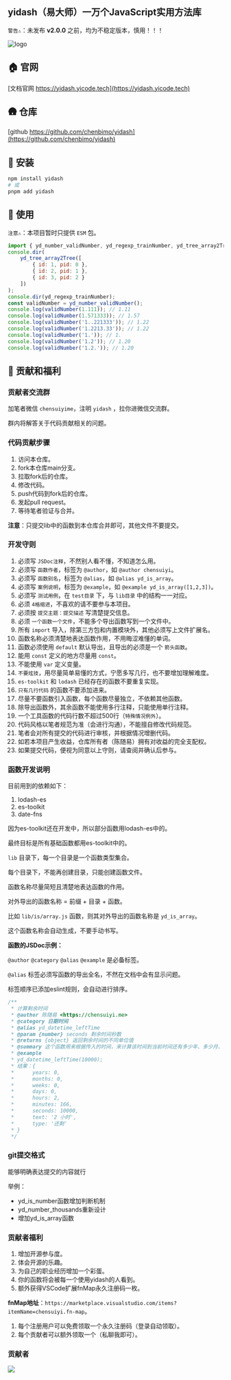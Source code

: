 ## yidash（易大师）一万个JavaScript实用方法库

`警告⚠️`：未发布 **v2.0.0** 之前，均为不稳定版本，慎用！！！

![logo](https://static.yicode.tech/logo/yidash2.png)

## 🏠 官网

[文档官网 https://yidash.yicode.tech](https://yidash.yicode.tech)

## 🛖 仓库

[github https://github.com/chenbimo/yidash](https://github.com/chenbimo/yidash)

## 🧊 安装

```bash
npm install yidash
# 或
pnpm add yidash
```

## 🍼 使用

`注意⚠️`：本项目暂时只提供 `ESM` 包。

```javascript
import { yd_number_validNumber, yd_regexp_trainNumber, yd_tree_array2Tree } from 'yidash';
console.dir(
    yd_tree_array2Tree([
        { id: 1, pid: 0 },
        { id: 2, pid: 1 },
        { id: 3, pid: 2 }
    ])
);
console.dir(yd_regexp_trainNumber);
const validNumber = yd_number_validNumber();
console.log(validNumber(1.111)); // 1.11
console.log(validNumber(1.571333)); // 1.57
console.log(validNumber('1..221333')); // 1.22
console.log(validNumber('1.2213.33')); // 1.22
console.log(validNumber('1.')); // 1.
console.log(validNumber('1.2')); // 1.20
console.log(validNumber('1.2.')); // 1.20
```

## 🎁 贡献和福利

### **贡献者交流群**

加笔者微信 `chensuiyime`，注明 `yidash` ，拉你进微信交流群。

群内将解答关于代码贡献相关的问题。

### **代码贡献步骤**

1. 访问本仓库。
2. fork本仓库main分支。
3. 拉取fork后的仓库。
4. 修改代码。
5. push代码到fork后的仓库。
6. 发起pull request。
7. 等待笔者验证与合并。

**注意**：只提交lib中的函数到本仓库合并即可，其他文件不要提交。

### **开发守则**

1. 必须写 `JSDoc注释`，不然别人看不懂，不知道怎么用。
2. 必须写 `函数作者`，标签为 `@author`，如 `@author chensuiyi`。
3. 必须写 `函数别名`，标签为 `@alias`，如 `@alias yd_is_array`。
4. 必须写 `案例说明`，标签为 `@example`，如 `@example yd_is_array([1,2,3])`。
5. 必须写 `测试用例`，在 `test目录` 下，与 `lib目录` 中的结构一一对应。
6. 必须 `4格缩进`，不喜欢的请不要参与本项目。
7. 必须按 `提交主题：提交描述` 写清楚提交信息。
8. 必须 `一个函数一个文件`，不能多个导出函数写到一个文件中。
9. 所有 `import` 导入，除第三方包和内置模块外，其他必须写上文件扩展名。
10. 函数名称必须清楚地表达函数作用，不用晦涩难懂的单词。
11. 函数必须使用 `default` 默认导出，且导出的必须是一个 `箭头函数`。
12. 能用 `const` 定义的地方尽量用 `const`。
13. 不能使用 `var` 定义变量。
14. `不要炫技`，用尽量简单易懂的方式，宁愿多写几行，也不要增加理解难度。
15. `es-toolkit` 和 `lodash` 已经存在的函数不要重复实现。
16. `只有几行代码` 的函数不要添加进来。
17. 尽量不要函数引入函数，每个函数尽量独立，不依赖其他函数。
18. 除导出函数外，其余函数不能使用多行注释，只能使用单行注释。
19. 一个工具函数的代码行数不超过500行（`特殊情况例外`）。
20. 代码风格以笔者规范为准（会进行沟通），不能擅自修改代码规范。
21. 笔者会对所有提交的代码进行审核，并根据情况增删代码。
22. 如若本项目产生收益，仓库所有者（陈随易）拥有对收益的完全支配权。
23. 如果提交代码，便视为同意以上守则，请查阅并确认后参与。

### **函数开发说明**

目前用到的依赖如下：

1. lodash-es
2. es-toolkit
3. date-fns

因为es-toolkit还在开发中，所以部分函数用lodash-es中的。

最终目标是所有基础函数都用es-toolkit中的。

`lib` 目录下，每一个目录是一个函数类型集合。

每个目录下，不能再创建目录，只能创建函数文件。

函数名称尽量简短且清楚地表达函数的作用。

对外导出的函数名称 = 前缀 + 目录 + 函数。

比如 `lib/is/array.js` 函数，则其对外导出的函数名称是 `yd_is_array`。

这个函数名称会自动生成，不要手动书写。

**函数的JSDoc示例：**

`@author` `@category` `@alias` `@example` 是必备标签。

`@alias` 标签必须写函数的导出全名，不然在文档中会有显示问题。

标签顺序已添加eslint规则，会自动进行排序。

```javascript
/**
 * 计算剩余时间
 * @author 陈随易 <https://chensuiyi.me>
 * @category 日期时间
 * @alias yd_datetime_leftTime
 * @param {number} seconds 剩余时间秒数
 * @returns {object} 返回剩余时间的不同单位值
 * @summary 这个函数用来根据传入的时间，来计算该时间到当前时间还有多少年、多少月、多少天、等等。
 * @example
 * yd_datetime_leftTime(10000);
 * 结果：{
 *      years: 0,
 *      months: 0,
 *      weeks: 0,
 *      days: 0,
 *      hours: 2,
 *      minutes: 166,
 *      seconds: 10000,
 *      text: '2 小时',
 *      type: '还剩'
 * }
 */
```

### **git提交格式**

能够明确表达提交的内容就行

举例：

-   yd_is_number函数增加判断机制
-   yd_number_thousands重新设计
-   增加yd_is_array函数

### **贡献者福利**

1. 增加开源参与度。
2. 体会开源的乐趣。
3. 为自己的职业经历增加一个彩蛋。
4. 你的函数将会被每一个使用yidash的人看到。
5. 额外获得VSCode扩展fnMap永久注册码一枚。

**fnMap地址**：`https://marketplace.visualstudio.com/items?itemName=chensuiyi.fn-map`。

1. 每个注册用户可以免费领取一个永久注册码（登录自动领取）。
2. 每个贡献者可以额外领取一个（私聊我即可）。

### **贡献者**

<a href="https://github.com/chenbimo/yidash/graphs/contributors">
  <img src="https://contrib.rocks/image?repo=chenbimo/yidash" />
</a>
